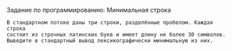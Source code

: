 Задание по программированию: Минимальная строка

	В стандартном потоке даны три строки, разделённые пробелом. Каждая строка
	состоит из строчных латинских букв и имеет длину не более 30 символов. 
	Выведите в стандартный вывод лексикографически минимальную из них.